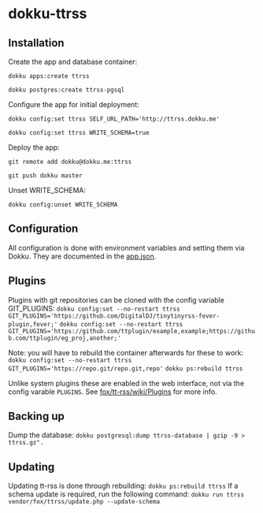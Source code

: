 # dokku-ttrss

## Installation

Create the app and database container:

`dokku apps:create ttrss`

`dokku postgres:create ttrss-pgsql`

Configure the app for initial deployment:

`dokku config:set ttrss SELF_URL_PATH='http://ttrss.dokku.me'`

`dokku config:set ttrss WRITE_SCHEMA=true`

Deploy the app:

`git remote add dokku@dokku.me:ttrss`

`git push dokku master`

Unset WRITE_SCHEMA:

`dokku config:unset WRITE_SCHEMA`

## Configuration

All configuration is done with environment variables and setting them via Dokku.
They are documented in the [app.json](app.json).

## Plugins

Plugins with git repositories can be cloned with the config variable GIT_PLUGINS:
`dokku config:set --no-restart ttrss GIT_PLUGINS='https://github.com/DigitalDJ/tinytinyrss-fever-plugin,fever;'`
`dokku config:set --no-restart ttrss GIT_PLUGINS='https://github.com/ttplugin/example,example;https://github.com/ttplugin/eg_proj,another;'`

Note: you will have to rebuild the container afterwards for these to work:
`dokku config:set --no-restart ttrss GIT_PLUGINS='https://repo.git/repo.git,repo'`
`dokku ps:rebuild ttrss`

Unlike system plugins these are enabled in the web interface, not via the
config varable `PLUGINS`. See [fox/tt-rss/wiki/Plugins](https://git.tt-rss.org/fox/tt-rss/wiki/Plugins) for more info.

## Backing up

Dump the database:
`dokku postgresql:dump ttrss-database | gzip -9 > ttrss.gz".`

## Updating

Updating tt-rss is done through rebuilding:
`dokku ps:rebuild ttrss`
If a schema update is required, run the following command:
`dokku run ttrss vendor/fox/ttrss/update.php --update-schema`
